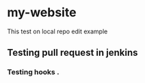 # my-website
This test on local repo
edit example

## Testing pull request in jenkins

### Testing hooks .
